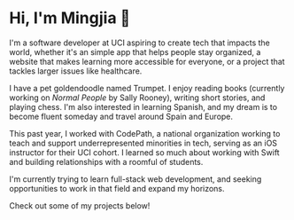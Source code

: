 # Hi, I'm Mingjia 👋

I'm a software developer at UCI aspiring to create tech that impacts the world, whether it's an simple app that helps people stay organized, a website that makes learning more accessible for everyone, or a project that tackles larger issues like healthcare.

I have a pet goldendoodle named Trumpet. I enjoy reading books (currently working on _Normal People_ by Sally Rooney), writing short stories, and playing chess. I'm also interested in learning Spanish, and my dream is to become fluent someday and travel around Spain and Europe.

This past year, I worked with CodePath, a national organization working to teach and support underrepresented minorities in tech, serving as an iOS instructor for their UCI cohort. I learned so much about working with Swift and building relationships with a roomful of students.

I'm currently trying to learn full-stack web development, and seeking opportunities to work in that field and expand my horizons.<br/>

Check out some of my projects below!


<!-- spanish reading guitar chess music (taylor swift & classical) rubik's cubes writing journalism -->
<!--
**mingjia-wang/mingjia-wang** is a ✨ _special_ ✨ repository because its `README.md` (this file) appears on your GitHub profile.

Here are some ideas to get you started:

- 🔭 I’m currently working on ...
- 🌱 I’m currently learning ...
- 👯 I’m looking to collaborate on ...
- 🤔 I’m looking for help with ...
- 💬 Ask me about ...
- 📫 How to reach me: ...
- 😄 Pronouns: ...
- ⚡ Fun fact: ...
-->
